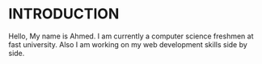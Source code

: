 # INTRODUCTION
Hello, My name is Ahmed. I am currently a computer science freshmen at fast university. Also I am working on my web development skills side by side.
